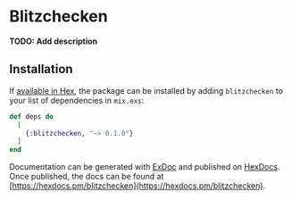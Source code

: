 # Blitzchecken

**TODO: Add description**

## Installation

If [available in Hex](https://hex.pm/docs/publish), the package can be installed
by adding `blitzchecken` to your list of dependencies in `mix.exs`:

```elixir
def deps do
  [
    {:blitzchecken, "~> 0.1.0"}
  ]
end
```

Documentation can be generated with [ExDoc](https://github.com/elixir-lang/ex_doc)
and published on [HexDocs](https://hexdocs.pm). Once published, the docs can
be found at [https://hexdocs.pm/blitzchecken](https://hexdocs.pm/blitzchecken).

